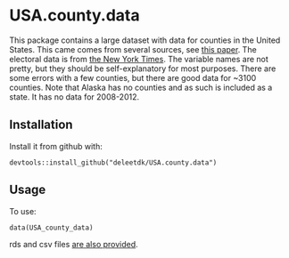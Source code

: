 # USA.county.data

This package contains a large dataset with data for counties in the United States. This came comes from several sources, see [this paper](https://openpsych.net/paper/12). The electoral data is from [the New York Times](http://www.nytimes.com/elections/results/president). The variable names are not pretty, but they should be self-explanatory for most purposes. There are some errors with a few counties, but there are good data for ~3100 counties. Note that Alaska has no counties and as such is included as a state. It has no data for 2008-2012.

## Installation
Install it from github with:
  
```{r}
devtools::install_github("deleetdk/USA.county.data")
```

## Usage
To use:

```{r}
data(USA_county_data)
```

rds and csv files [are also provided](https://github.com/Deleetdk/USA.county.data/tree/master/Scrape%20and%20tidy%20code/data).
